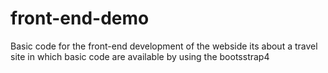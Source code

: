 # front-end-demo
Basic code  for the front-end  development  of the webside 
its about a travel site in which basic code are  available by using the bootsstrap4

